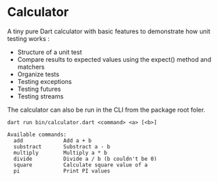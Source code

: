 # Calculator

A tiny pure Dart calculator with basic features to demonstrate how unit testing works :
- Structure of a unit test
- Compare results to expected values using the expect() method and matchers
- Organize tests
- Testing exceptions
- Testing futures
- Testing streams

The calculator can also be run in the CLI from the package root foler.

```
dart run bin/calculator.dart <command> <a> [<b>]

Available commands:
  add             Add a + b
  substract       Substract a - b
  multiply        Multiply a * b
  divide          Divide a / b (b couldn't be 0)
  square          Calculate square value of a
  pi              Print PI values
```

